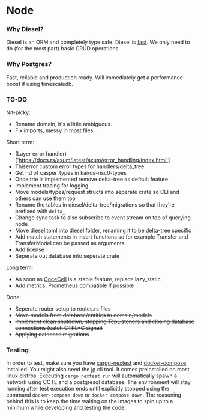 # Node

### Why Diesel?
Diesel is an ORM and completely type safe.
Diesel is [fast](https://github.com/diesel-rs/metrics/).
We only need to do (for the most part) basic CRUD operations.

### Why Postgres?
Fast, reliable and production ready.
Will immediately get a performance boost if using timescaledb.

### TO-DO
Nit-picky:
- Rename domain, it's a little ambiguous.
- Fix imports, messy in most files.

Short term:
- (Layer error handler)['https://docs.rs/axum/latest/axum/error_handling/index.html']
- Thiserror custom error types for handlers/delta_tree
- Get rid of casper_types in kairos-risc0-types
- Once trie is implemented remove delta-tree as default feature.
- Implement tracing for logging.
- Move models/types/request structs into seperate crate so CLI and others can use them too
- Rename the tables in diesel/delta-tree/migrations so that they're prefixed with `delta_`
- Change sync task to also subscribe to event stream on top of querying node
- Move diesel.toml into diesel folder, renaming it to be delta-tree specific
- Add match statements in insert functions so for example Transfer and TransferModel can be passed as arguments
- Add license
- Seperate out database into seperate crate

Long term:
- As soon as [OnceCell](https://docs.rs/tokio/latest/tokio/sync/struct.OnceCell.html) is a stable feature, replace lazy_static.
- Add metrics, Prometheus compatible if possible

Done:
- ~~Seperate router setup to routes.rs files~~
- ~~Move models from database/entities to domain/models~~
- ~~Implement clean shutdown, stopping TcpListeners and closing database connections (catch CTRL+C signal)~~
- ~~Applying database migrations~~

### Testing
In order to test, make sure you have [cargo-nextest](https://nexte.st) and [docker-compose](https://docs.docker.com/compose/install/#scenario-two-install-the-compose-plugin) installed.
You might also need the [jq](https://jqlang.github.io/jq/) cli tool. It comes preinstalled on most linux distros.
Executing `cargo nextest run` will automatically spawn a network using CCTL and a postgresql database.
The environment will stay running after test execution ends until explicitly stopped using the command `docker-compose down` or `docker compose down`. The reasoning behind this is to keep the time waiting on the images to spin up to a minimum while developing and testing the code.